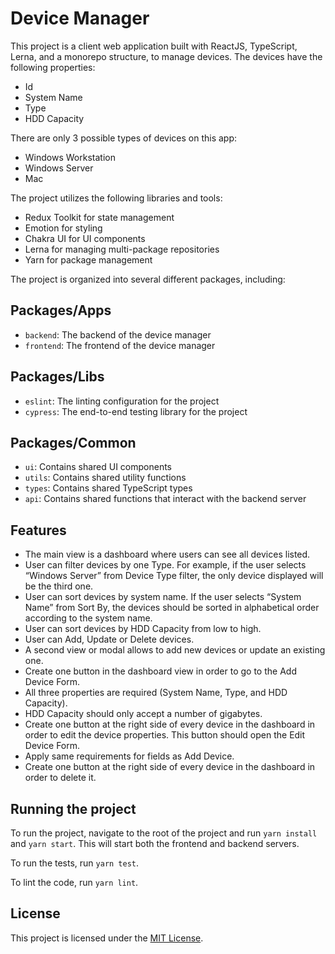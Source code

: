 # Device Manager

This project is a client web application built with ReactJS, TypeScript, Lerna, and a monorepo structure, to manage devices. The devices have the following properties:

- Id
- System Name
- Type
- HDD Capacity

There are only 3 possible types of devices on this app:

- Windows Workstation
- Windows Server
- Mac

The project utilizes the following libraries and tools:

- Redux Toolkit for state management
- Emotion for styling
- Chakra UI for UI components
- Lerna for managing multi-package repositories
- Yarn for package management

The project is organized into several different packages, including:

## Packages/Apps
- `backend`: The backend of the device manager
- `frontend`: The frontend of the device manager

## Packages/Libs
- `eslint`: The linting configuration for the project
- `cypress`: The end-to-end testing library for the project

## Packages/Common
- `ui`: Contains shared UI components
- `utils`: Contains shared utility functions
- `types`: Contains shared TypeScript types
- `api`: Contains shared functions that interact with the backend server

## Features
- The main view is a dashboard where users can see all devices listed.
- User can filter devices by one Type. For example, if the user selects “Windows Server” from Device Type filter, the only device displayed will be the third one.
- User can sort devices by system name. If the user selects “System Name” from Sort By, the devices should be sorted in alphabetical order according to the system name.
- User can sort devices by HDD Capacity from low to high.
- User can Add, Update or Delete devices.
- A second view or modal allows to add new devices or update an existing one.
- Create one button in the dashboard view in order to go to the Add Device Form.
- All three properties are required (System Name, Type, and HDD Capacity).
- HDD Capacity should only accept a number of gigabytes.
- Create one button at the right side of every device in the dashboard in order to edit the device properties. This button should open the Edit Device Form.
- Apply same requirements for fields as Add Device.
- Create one button at the right side of every device in the dashboard in order to delete it.

## Running the project

To run the project, navigate to the root of the project and run `yarn install` and `yarn start`. This will start both the frontend and backend servers.

To run the tests, run `yarn test`.

To lint the code, run `yarn lint`.

## License
This project is licensed under the [MIT License](LICENSE).
